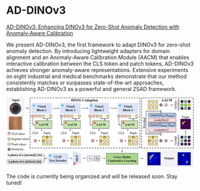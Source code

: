# AD-DINOv3

[AD-DINOv3: Enhancing DINOv3 for Zero-Shot Anomaly Detection with Anomaly-Aware Calibration](https://arxiv.org/abs/2509.14084)

We present AD-DINOv3, the first framework to adapt DINOv3 for zero-shot anomaly detection. By introducing lightweight adapters for domain alignment and an Anomaly-Aware Calibration Module (AACM) that enables interactive calibration between the CLS token and patch tokens, AD-DINOv3 achieves stronger anomaly-aware representations. Extensive experiments on eight industrial and medical benchmarks demonstrate that our method consistently matches or surpasses state-of-the-art approaches, establishing AD-DINOv3 as a powerful and general ZSAD framework.

![](AD-DINOv3.png)

The code is currently being organized and will be released soon. Stay tuned!
